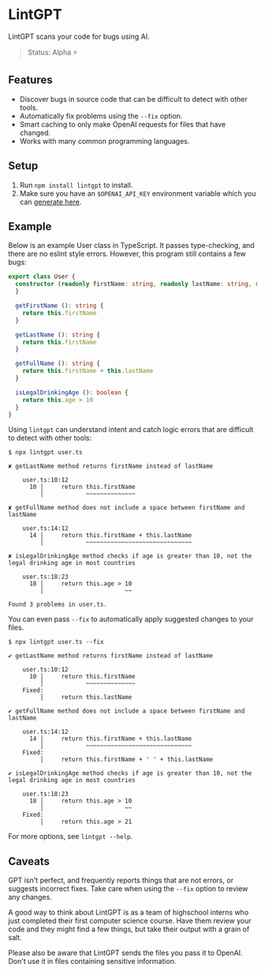 # LintGPT

LintGPT scans your code for bugs using AI.

> Status: Alpha ⚡

## Features

- Discover bugs in source code that can be difficult to detect with other tools.
- Automatically fix problems using the `--fix` option.
- Smart caching to only make OpenAI requests for files that have changed.
- Works with many common programming languages.

## Setup

1. Run `npm install lintgpt` to install.
2. Make sure you have an `$OPENAI_API_KEY` environment variable which you can [generate
here](https://beta.openai.com/account/api-keys).

## Example

Below is an example User class in TypeScript. It passes type-checking, and there are no eslint style errors. However, this program still contains a few bugs:

```typescript
export class User {
  constructor (readonly firstName: string, readonly lastName: string, readonly age: number) {
  }

  getFirstName (): string {
    return this.firstName
  }

  getLastName (): string {
    return this.firstName
  }

  getFullName (): string {
    return this.firstName + this.lastName
  }

  isLegalDrinkingAge (): boolean {
    return this.age > 10
  }
}
```

Using `lintgpt` can understand intent and catch logic errors that are difficult to detect with other tools:

```
$ npx lintgpt user.ts

✘ getLastName method returns firstName instead of lastName

    user.ts:10:12
      10 │     return this.firstName
         │            ~~~~~~~~~~~~~~

✘ getFullName method does not include a space between firstName and lastName

    user.ts:14:12
      14 │     return this.firstName + this.lastName
         │            ~~~~~~~~~~~~~~~~~~~~~~~~~~~~~~

✘ isLegalDrinkingAge method checks if age is greater than 10, not the legal drinking age in most countries

    user.ts:18:23
      18 │     return this.age > 10
         │                       ~~

Found 3 problems in user.ts.
```

You can even pass `--fix` to automatically apply suggested changes to your files.

```
$ npx lintgpt user.ts --fix

✔ getLastName method returns firstName instead of lastName

    user.ts:10:12
      10 │     return this.firstName
         │            ~~~~~~~~~~~~~~
    Fixed:
         │     return this.lastName

✔ getFullName method does not include a space between firstName and lastName

    user.ts:14:12
      14 │     return this.firstName + this.lastName
         │            ~~~~~~~~~~~~~~~~~~~~~~~~~~~~~~
    Fixed:
         │     return this.firstName + ' ' + this.lastName

✔ isLegalDrinkingAge method checks if age is greater than 10, not the legal drinking age in most countries

    user.ts:18:23
      18 │     return this.age > 10
         │                       ~~
    Fixed:
         │     return this.age > 21
```

For more options, see `lintgpt --help`.

## Caveats

GPT isn't perfect, and frequently reports things that are not errors, or suggests incorrect fixes. Take care when using the `--fix` option to review any changes.

A good way to think about LintGPT is as a team of highschool interns who just completed their first computer science course. Have them review your code and they might find a few things, but take their output with a grain of salt.

Please also be aware that LintGPT sends the files you pass it to OpenAI. Don't use it in files containing sensitive information.
